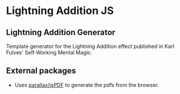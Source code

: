# Lightning Addition JS
## Lightning Addition Generator

Template generator for the Lightning Addition effect published in Karl Fulves' Self-Working Mental Magic.

## External packages

-  Uses [parallax/jsPDF](https://github.com/parallax/jsPDF)  to generate the pdfs from the browser. 